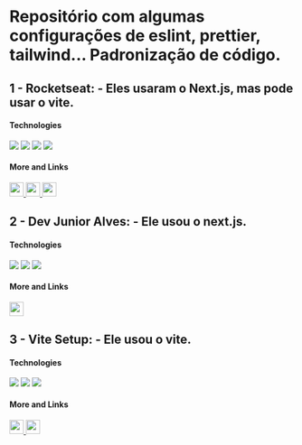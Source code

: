 # Repositório com algumas configurações de eslint, prettier, tailwind... Padronização de código.

## 1 - Rocketseat: - Eles usaram o Next.js, mas pode usar o vite.

#### Technologies

<p>
  <img src="https://img.shields.io/badge/Tailwind_CSS-38B2AC?style=for-the-badge&logo=tailwind-css&logoColor=white">
  <img src="https://img.shields.io/badge/eslint-3A33D1?style=for-the-badge&logo=eslint&logoColor=white">
  <img src="https://img.shields.io/badge/prettier-1A2C34?style=for-the-badge&logo=prettier&logoColor=F7BA3E">
  <img src="https://img.shields.io/badge/Vite-tec?style=for-the-badge&logo=vite&labelColor=yellow&color=%23646CFF">
</p>

#### More and Links
  <a href="https://www.youtube.com/watch?v=cbSHUVSUFgY&t=514s" target="_blank">
    <img height="25" src="https://img.shields.io/badge/Link do video-video?style=flat&color=blue">
  </a>
  <a href="https://github.com/Rocketseat/eslint-config-rocketseat/tree/main" target="_blank">
    <img height="25" src="https://img.shields.io/badge/Pacote do Eslint da rocketseat-package?style=flat&color=blue">
  </a>
  <a href="https://github.com/Rocketseat/eslint-config-rocketseat/tree/main" target="_blank">
    <img height="25" src="https://img.shields.io/badge/Meu pacote de Eslint-package?style=flat&color=blue">
  </a>

## 2 - Dev Junior Alves: - Ele usou o next.js.

#### Technologies
<p>
  <img src="https://img.shields.io/badge/eslint-3A33D1?style=for-the-badge&logo=eslint&logoColor=white">
  <img src="https://img.shields.io/badge/prettier-1A2C34?style=for-the-badge&logo=prettier&logoColor=F7BA3E">
  <img src="https://img.shields.io/badge/Vite-tec?style=for-the-badge&logo=vite&labelColor=yellow&color=%23646CFF">
</p>

#### More and Links
  <a href="https://www.youtube.com/watch?v=xbrM3aKotao" target="_blank">
    <img height="25" src="https://img.shields.io/badge/Link do video-video?style=flat&color=blue">
  </a>

## 3 - Vite Setup: - Ele usou o vite.

#### Technologies
<p>
  <img src="https://img.shields.io/badge/eslint-3A33D1?style=for-the-badge&logo=eslint&logoColor=white">
  <img src="https://img.shields.io/badge/prettier-1A2C34?style=for-the-badge&logo=prettier&logoColor=F7BA3E">
  <img src="https://img.shields.io/badge/Vite-tec?style=for-the-badge&logo=vite&labelColor=yellow&color=%23646CFF">
</p>

#### More and Links
<a href="https://youtu.be/BP2HGTwMZuo?si=9C3_ekQHuWOKk9bM" target="_blank">
  <img height="25" src="https://img.shields.io/badge/Link do video-video?style=flat&color=blue">
</a>
<a href="https://github.com/igorvieira/vite-setup/blob/master/.eslintrc.json" target="_blank">
  <img height="25" src="https://img.shields.io/badge/Github do projeto-git?style=flat&color=blue">
</a>
